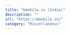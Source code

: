 ```yaml
---
title: "bmobile.in (India)"
description: ""
url: "https://bmobile.in/"
category: "Miscellaneous"
---
```

